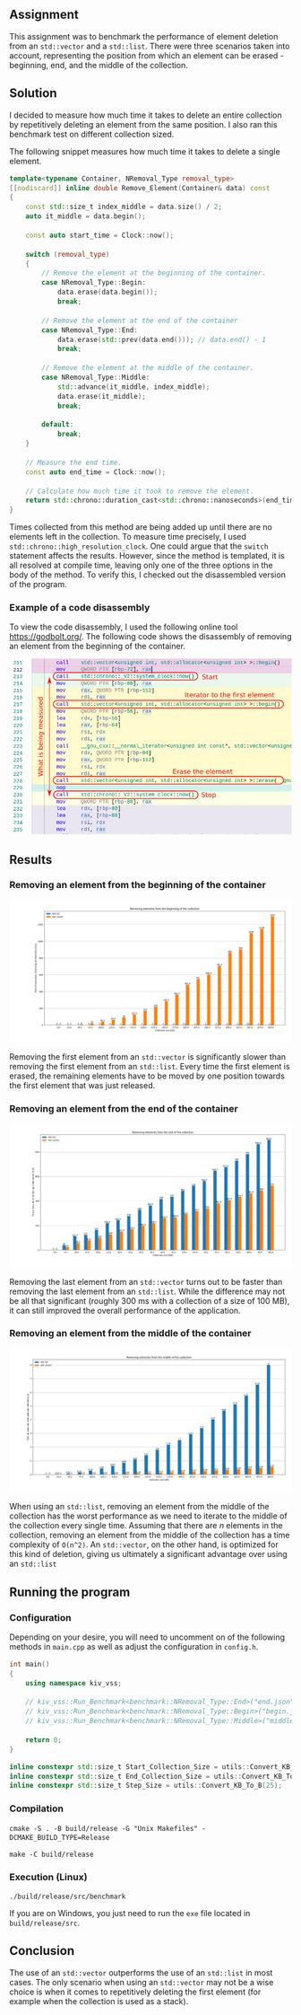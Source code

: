 ## Assignment

This assignment was to benchmark the performance of element deletion from an `std::vector` and a `std::list`. There were three scenarios taken into account, representing the position from which an element can be erased - beginning, end, and the middle of the collection.

## Solution

I decided to measure how much time it takes to delete an entire collection by repetitively deleting an element from the same position. I also ran this benchmark test on different collection sized.

The following snippet measures how much time it takes to delete a single element.


```c++
template<typename Container, NRemoval_Type removal_type>
[[nodiscard]] inline double Remove_Element(Container& data) const
{
    const std::size_t index_middle = data.size() / 2;
    auto it_middle = data.begin();

    const auto start_time = Clock::now();

    switch (removal_type)
    {
        // Remove the element at the beginning of the container.
        case NRemoval_Type::Begin:
            data.erase(data.begin());
            break;

        // Remove the element at the end of the container
        case NRemoval_Type::End:
            data.erase(std::prev(data.end())); // data.end() - 1
            break;

        // Remove the element at the middle of the container.
        case NRemoval_Type::Middle:
            std::advance(it_middle, index_middle);
            data.erase(it_middle);
            break;

        default:
            break;
    }

    // Measure the end time.
    const auto end_time = Clock::now();

    // Calculate how much time it took to remove the element.
    return std::chrono::duration_cast<std::chrono::nanoseconds>(end_time - start_time).count();
}
```

Times collected from this method are being added up until there are no elements left in the collection. To measure time precisely, I used `std::chrono::high_resolution_clock`. One could argue that the `switch` statement affects the results. However, since the method is templated, it is all resolved at compile time, leaving only one of the three options in the body of the method. To verify this, I checked out the disassembled version of the program.

### Example of a code disassembly

To view the code disassembly, I used the following online tool https://godbolt.org/. The following code shows the disassembly of removing an element from the beginning of the container.

<img src="img/disassembly_begin.png">

## Results

### Removing an element from the beginning of the container

<img src="img/Figure_begin.png">

Removing the first element from an `std::vector` is significantly slower than removing the first element from an `std::list`. Every time the first element is erased, the remaining elements have to be moved by one position towards the first element that was just released.

### Removing an element from the end of the container

<img src="img/Figure_end.png">

Removing the last element from an `std::vector` turns out to be faster than removing the last element from an `std::list`. While the difference may not be all that significant (roughly 300 ms with a collection of a size of 100 MB), it can still improved the overall performance of the application. 

### Removing an element from the middle of the container

<img src="img/Figure_middle.png">

When using an `std::list`, removing an element from the middle of the collection has the worst performance as we need to iterate to the middle of the collection every single time. Assuming that there are *n* elements in the collection, removing an element from the middle of the collection has a time complexity of `O(n^2)`. An `std::vector`, on the other hand, is optimized for this kind of deletion, giving us ultimately a significant advantage over using an `std::list`



## Running the program

### Configuration

Depending on your desire, you will need to uncomment on of the following methods in `main.cpp` as well as adjust the configuration in `config.h`.

```c++
int main()
{
    using namespace kiv_vss;

    // kiv_vss::Run_Benchmark<benchmark::NRemoval_Type::End>("end.json");   
    // kiv_vss::Run_Benchmark<benchmark::NRemoval_Type::Begin>("begin.json");
    // kiv_vss::Run_Benchmark<benchmark::NRemoval_Type::Middle>("middle.json");

    return 0;
}
```

```c++
inline constexpr std::size_t Start_Collection_Size = utils::Convert_KB_To_B(0);
inline constexpr std::size_t End_Collection_Size = utils::Convert_KB_To_B(500);
inline constexpr std::size_t Step_Size = utils::Convert_KB_To_B(25);
```

### Compilation

```
cmake -S . -B build/release -G "Unix Makefiles" -DCMAKE_BUILD_TYPE=Release
```
```
make -C build/release
```

### Execution (Linux)

```
./build/release/src/benchmark
```

If you are on Windows, you just need to run the `exe` file located in `build/release/src`.


## Conclusion

The use of an `std::vector` outperforms the use of an `std::list` in most cases. The only scenario when using an `std::vector` may not be a wise choice is when it comes to repetitively deleting the first element (for example when the collection is used as a stack).